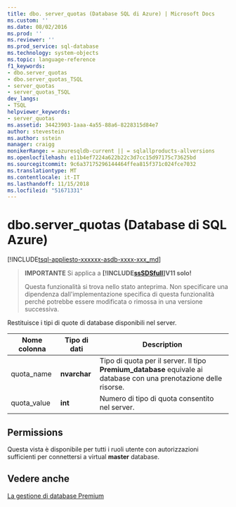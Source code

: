 ```yaml
---
title: dbo. server_quotas (Database SQL di Azure) | Microsoft Docs
ms.custom: ''
ms.date: 08/02/2016
ms.prod: ''
ms.reviewer: ''
ms.prod_service: sql-database
ms.technology: system-objects
ms.topic: language-reference
f1_keywords:
- dbo.server_quotas
- dbo.server_quotas_TSQL
- server_quotas
- server_quotas_TSQL
dev_langs:
- TSQL
helpviewer_keywords:
- server_quotas
ms.assetid: 34423903-1aaa-4a55-88a6-8228315d84e7
author: stevestein
ms.author: sstein
manager: craigg
monikerRange: = azuresqldb-current || = sqlallproducts-allversions
ms.openlocfilehash: e11b4ef7224a622b22c3d7cc15d97175c73625bd
ms.sourcegitcommit: 9c6a37175296144464ffea815f371c024fce7032
ms.translationtype: MT
ms.contentlocale: it-IT
ms.lasthandoff: 11/15/2018
ms.locfileid: "51671331"
---
```

# <a name="dboserverquotas-azure-sql-database"></a>dbo.server_quotas (Database di SQL Azure)
[!INCLUDE[tsql-appliesto-xxxxxx-asdb-xxxx-xxx_md](../../includes/tsql-appliesto-xxxxxx-asdb-xxxx-xxx-md.md)]

    
> **IMPORTANTE** Si applica a  **[!INCLUDE[ssSDSfull](../../includes/sssdsfull-md.md)]V11 solo!**  
>   
>  Questa funzionalità si trova nello stato anteprima. Non specificare una dipendenza dall'implementazione specifica di questa funzionalità perché potrebbe essere modificata o rimossa in una versione successiva.  
  
 Restituisce i tipi di quote di database disponibili nel server.  
  
|Nome colonna|Tipo di dati|Description|  
|-----------------|---------------|-----------------|  
|quota_name|**nvarchar**|Tipo di quota per il server. Il tipo **Premium_database** equivale ai database con una prenotazione delle risorse.|  
|quota_value|**int**|Numero di tipo di quota consentito nel server.|  
  
## <a name="permissions"></a>Permissions  
 Questa vista è disponibile per tutti i ruoli utente con autorizzazioni sufficienti per connettersi a virtual **master** database.  
  
## <a name="see-also"></a>Vedere anche  
 [La gestione di database Premium](https://go.microsoft.com/fwlink/?LinkID=311927)  
  
  

